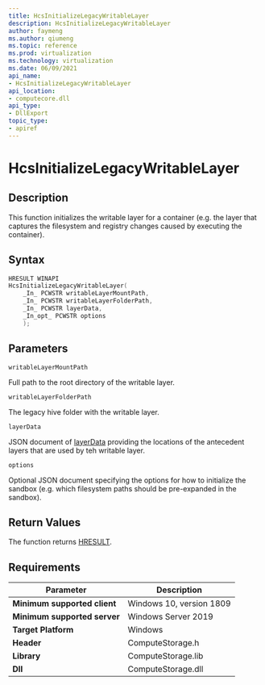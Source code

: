 ```yaml
---
title: HcsInitializeLegacyWritableLayer
description: HcsInitializeLegacyWritableLayer
author: faymeng
ms.author: qiumeng
ms.topic: reference
ms.prod: virtualization
ms.technology: virtualization
ms.date: 06/09/2021
api_name:
- HcsInitializeLegacyWritableLayer
api_location:
- computecore.dll
api_type:
- DllExport
topic_type: 
- apiref
---
```

# HcsInitializeLegacyWritableLayer

## Description

This function initializes the writable layer for a container (e.g. the layer that captures the filesystem and registry changes caused by executing the container).

## Syntax

```cpp
HRESULT WINAPI
HcsInitializeLegacyWritableLayer(
    _In_ PCWSTR writableLayerMountPath,
    _In_ PCWSTR writableLayerFolderPath,
    _In_ PCWSTR layerData,
    _In_opt_ PCWSTR options
    );

```

## Parameters

`writableLayerMountPath`

Full path to the root directory of the writable layer.

`writableLayerFolderPath`

The legacy hive folder with the writable layer.

`layerData`

JSON document of [layerData](./../SchemaReference.md#LayerData) providing the locations of the antecedent layers that are used by teh writable layer.

`options`

Optional JSON document specifying the options for how to initialize the sandbox (e.g. which filesystem paths should be pre-expanded in the sandbox).

## Return Values

The function returns [HRESULT](./HCSHResult.md).

## Requirements

|Parameter|Description|
|---|---|
| **Minimum supported client** | Windows 10, version 1809 |
| **Minimum supported server** | Windows Server 2019 |
| **Target Platform** | Windows |
| **Header** | ComputeStorage.h |
| **Library** | ComputeStorage.lib |
| **Dll** | ComputeStorage.dll |
